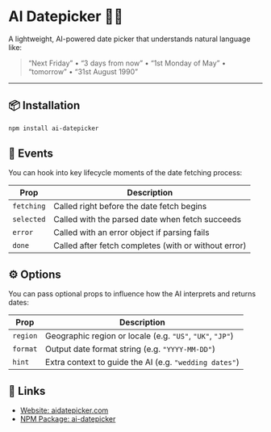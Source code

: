 # AI Datepicker 🧠📅

A lightweight, AI-powered date picker that understands natural language like:

> “Next Friday” • “3 days from now” • “1st Monday of May” • “tomorrow” • “31st August 1990”

---

## 📦 Installation

```bash
npm install ai-datepicker
```

## 📣 Events

You can hook into key lifecycle moments of the date fetching process:

| Prop       | Description                                       |
|------------|---------------------------------------------------|
| `fetching` | Called right before the date fetch begins         |
| `selected` | Called with the parsed date when fetch succeeds   |
| `error`    | Called with an error object if parsing fails      |
| `done`     | Called after fetch completes (with or without error) |


## ⚙️ Options

You can pass optional props to influence how the AI interprets and returns dates:

| Prop      | Description                                               |
|-----------|-----------------------------------------------------------|
| `region`  | Geographic region or locale (e.g. `"US"`, `"UK"`, `"JP"`) |
| `format`  | Output date format string (e.g. `"YYYY-MM-DD"`)           |
| `hint`    | Extra context to guide the AI (e.g. `"wedding dates"`)    |


## 🔗 Links

- [Website: aidatepicker.com](https://aidatepicker.com)
- [NPM Package: ai-datepicker](https://www.npmjs.com/package/ai-datepicker)


